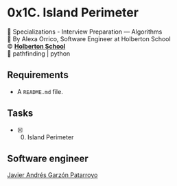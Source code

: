 # 0x1C. Island Perimeter
:open_file_folder: Specializations - Interview Preparation ― Algorithms  
:bust_in_silhouette: By Alexa Orrico, Software Engineer at Holberton School  
:copyright: **[Holberton School](https://www.holbertonschool.com/)**  
:bookmark: pathfinding | python

## Requirements
* A ```README.md``` file.

## Tasks
* [x] 0. Island Perimeter

## Software engineer
[Javier Andrés Garzón Patarroyo](https://www.javierandresgp.com)
